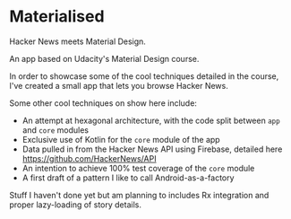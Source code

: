 # Materialised
Hacker News meets Material Design.

An app based on Udacity's Material Design course.

In order to showcase some of the cool techniques detailed in the course, I've created a small app that lets you browse Hacker News.

Some other cool techniques on show here include:
- An attempt at hexagonal architecture, with the code split between `app` and `core` modules
- Exclusive use of Kotlin for the `core` module of the app
- Data pulled in from the Hacker News API using Firebase, detailed here https://github.com/HackerNews/API
- An intention to achieve 100% test coverage of the `core` module
- A first draft of a pattern I like to call Android-as-a-factory

Stuff I haven't done yet but am planning to includes Rx integration and proper lazy-loading of story details.
